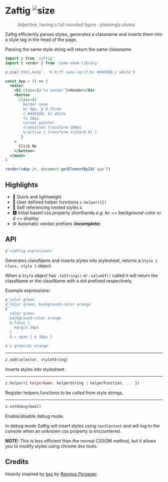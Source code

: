 # Zaftig ![size](https://img.badgesize.io/fuzetsu/zaftig/master/src/index.js.png?label=unminified&color=blue)

> Adjective, having a full rounded figure : pleasingly plump

Zaftig efficiently parses styles, generates a classname and inserts them into a style tag in the head of the page.

Passing the same style string will return the same classname.

```jsx
import z from 'zaftig'
import { render } from 'some-vdom-library'

z.css('html,body', 'm 0;ff sans-serif;bc #445566;c white')

const App = () => (
  <main>
    <h1 class={z`ta center`}>Header</h1>
    <button
      class={z`
        border none
        br 4px; p 0.75rem
        c #445566; bc white
        fs 16px
        cursor pointer
        transition transform 100ms
        &:active { transform scale(0.9) }
      `}
    >
      Click Me
    </button>
  </main>
)

render(<App />, document.getElementById('app'))
```

## Highlights

- 💸 Quick and lightweight
- 🙇 User defined helper functions `z.helper({})`
- 💯 Self referencing nested styles `&`
- 🅰️ Initial based css property shorthands _e.g. bc == background-color or d == display_
- ⚙️ Automatic vendor prefixes (**incomplete**)

## API

```js
z`<zaftig expression>`
```

Generates className and inserts styles into stylesheet, returns a `Style { class, style }` object.

When a `Style` object has `.toString()` or `.valueOf()` called it will return the className or the className with a dot prefixed respectively.

Example expressions:

```js
z`color green`
z`color green; background-color orange`
z`
  color green
  background-color orange
  &:focus {
    margin 20px
  }
  & > span { p 10px }
`
z`c green;bc orange`
```

<hr>

```js
z.add(selector, styleString)
```

Inserts styles into stylesheet.

<hr>

```js
z.helper({ helperName: helperString | helperFunction, ... })
```

Register helpers functions to be called from style strings.

<hr>

```js
z.setDebug(bool)
```

Enable/disable debug mode.

In debug mode Zaftig will insert styles using `textContent` and will log to the console when an unknown css property is encountered.

**NOTE:** This is less efficient than the normal CSSOM method, but it allows you to modify styles using chrome dev tools.

## Credits

Heavily inspired by [bss](https://github.com/porsager/bss) by [Rasmus Porsager](https://github.com/porsager).

